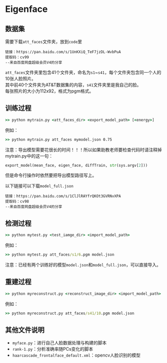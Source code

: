 # Eigenface 
## 数据集

需要下载`att_faces`文件夹，放到`code`里

```
链接：https://pan.baidu.com/s/1UnKXiQ_TeF7jzDL-WvbPuA 
提取码：cv99 
--来自百度网盘超级会员V4的分享
```

`att_faces`文件夹里包含41个文件夹，命名为`s1`~`s41`，每个文件夹包含同一个人的10张人脸照片。  
其中前40个文件夹为AT&T数据集的内容，`s41`文件夹里是我自己的脸。  
每张照片的大小为112x92，格式为pgm格式。

## 训练过程
```cmd
>> python mytrain.py <att_faces_dir> <export_model_path> [<energy>]
```
例如：
```cmd
>> python mytrain.py att_faces mymodel.json 0.75
```
注意：导出模型需要花很长的时间！！！所以如果助教老师要检查代码时请注释掉mytrain.py中的这一句：
```python
export_model(mean_face, eigen_face, diffTrain, str(sys.argv[2]))
```
但是命令行操作时依然要把导出模型路径写上。

以下链接可以下载`model_full.json`

```
链接：https://pan.baidu.com/s/1ClJlRAYfrQKOt3GVRNvXPA 
提取码：cv98 
--来自百度网盘超级会员V4的分享
```



## 检测过程
```cmd
>> python mytest.py <test_iamge_dir> <import_model_path>
```
例如：
```cmd
>> python mytest.py att_faces/s1/6.pgm model.json
```
注意：已经有两个训练好的模型`model.json`和`model_full.json`，可以直接导入。
## 重建过程
```cmd
>> python myreconstruct.py <reconstruct_image_dir> <import_model_path>
```
例如：
```cmd
>> python myreconstruct.py att_faces/s41/10.pgm model.json
```
## 其他文件说明
* `myface.py`：进行自己人脸数据处理与构建的脚本
* `rank-1.py`：分析准确率随PCs变化的脚本
* `haarcascade_frontalface_default.xml`：opencv人脸识别的模型